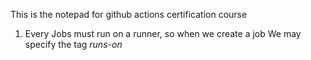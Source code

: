 This is the notepad for github actions certification course

1. Every Jobs must run on a runner, so when we create a job We may specify the tag *runs-on*